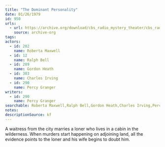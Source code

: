 ```yaml
---
title: "The Dominant Personality"
date: 01/26/1979
id: 950
urls: 
  - url: https://archive.org/download/cbs_radio_mystery_theater/cbs_radio_mystery_theater-0901-0950.zip/cbs_radio_mystery_theater-0901-0950%2Fcbsrmt_0950_the_dominant_personality.mp3
    source: archive-org
tags: 
actors:  
  - id: 202
    name: Roberta Maxwell  
  - id: 12
    name: Ralph Bell  
  - id: 289
    name: Gordon Heath  
  - id: 303
    name: Charles Irving  
  - id: 290
    name: Percy Granger
writers:  
  - id: 290
    name: Percy Granger
searchable: Roberta Maxwell,Ralph Bell,Gordon Heath,Charles Irving,Percy Granger Percy Granger
notes: 
descriptionSource: kf
---
```

A waitress from the city marries a loner who lives in a cabin in the wilderness. When murders start happening on adjoining land, all the evidence points to the loner and his wife begins to doubt him.